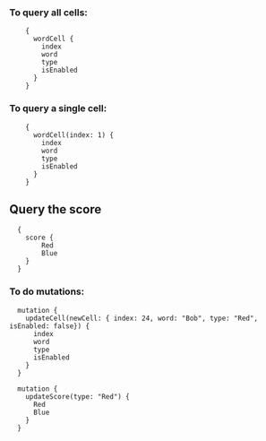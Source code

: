 ### To query all cells: 
```
    { 
      wordCell {
        index
        word
        type
        isEnabled
      }
    }
```
### To query a single cell:
```
    { 
      wordCell(index: 1) {
        index
        word
        type
        isEnabled
      }
    }
```

## Query the score
```
  {
    score {
        Red
        Blue
    } 
  }
```

### To do mutations:
```
  mutation {
    updateCell(newCell: { index: 24, word: "Bob", type: "Red", isEnabled: false}) {
      index
      word
      type
      isEnabled
    }
  }

  mutation {
    updateScore(type: "Red") {
      Red
      Blue
    }
  } 
```
